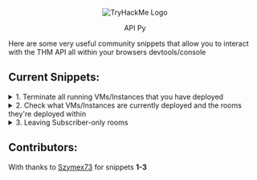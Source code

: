 <p align="center"><img src="https://assets.tryhackme.com/img/THMlogo.png" width="350" title="TryHackMe Logo"></p>
<p align="center">API Py</p>

Here are some very useful community snippets that allow you to interact with the THM API all within your browsers devtools/console

## Current Snippets:
<details>
<summary>1. Terminate all running VMs/Instances that you have deployed</summary>

1. Copy the code from the [snippet](./scripts/terminateallrunning.js)
2. Access the devtools/console of your web browser whilst logged into TryHackMe
3. Run the code within the browsers devtools/console
4. Profit

![Terminate all instances devtools](./imgs/terminate-all-instances.png)

Note: you will not recieve any confirmation output, you can use the snippet below to verify that your instances have now begun terminating.
</details>

<details>
<summary>2. Check what VMs/Instances are currently deployed and the rooms they're deployed within</summary>

1. Copy the code from the [snippet](./scripts/listrunninginstances.js)
2. Access the devtools/console of your web browser whilst logged into TryHackMe
3. Run the code within the browsers devtools/console 
4. Profit

![Check what VMs/Instances are deployed and where](./imgs/list-running-instances.png)

This snippet will output the instances that you have running and their IP address like below 

![Output](./imgs/list-running-instances-output.png)
</details>

<details>
<summary>3. Leaving Subscriber-only rooms</summary>

1. Copy the code from the [snippet](./scripts/leavesubonlyroom.js)
2. Navigate to any other room that you have access to on TryHackMe. Ensure it is a room otherwise the snippet will fail.
3. Replace the placeholder room code `linuxctf` with the room code for the room you want to leave. The room code is found in the URL, i.e. `https://tryhackme.com/room/blue` will have the room code of `blue`

![Leave Room](./imgs/leave-room.png)
</details>


## Contributors:
With thanks to [Szymex73](https://github.com/szymex73) for snippets **1-3**
